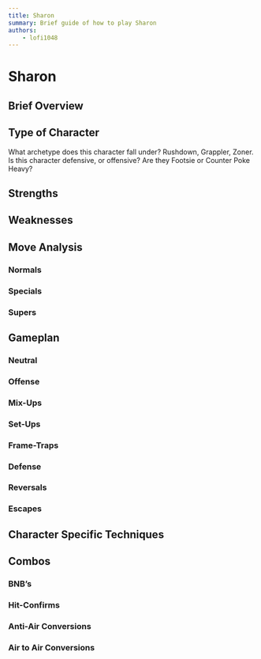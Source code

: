 ```yaml
---
title: Sharon
summary: Brief guide of how to play Sharon
authors:
    - lofi1048
---
```

# Sharon

## Brief Overview

## Type of Character

What archetype does this character fall under? Rushdown, Grappler, Zoner. Is this character defensive, or offensive? Are they Footsie or Counter Poke Heavy? 

## Strengths

## Weaknesses

## Move Analysis

### Normals

### Specials

### Supers

## Gameplan

### Neutral

### Offense

### Mix-Ups

### Set-Ups

### Frame-Traps

### Defense

### Reversals

### Escapes

## Character Specific Techniques

## Combos

### BNB’s

### Hit-Confirms

### Anti-Air Conversions

### Air to Air Conversions
